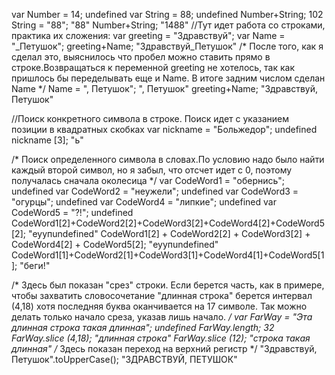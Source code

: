 var Number = 14;
undefined
var String = 88;
undefined
Number+String;
102
String = "88";
"88"
Number+String;
"1488"
//Тут идет работа со строками, практика их сложения:
var greeting = "Здравствуй";
var Name = "_Петушок";
greeting+Name;
"Здравствуй_Петушок"
/* После того, как я сделал это, выяснилось что пробел можно ставить прямо в строке.Возвращаться к переменной greeting не хотелось, так как пришлось бы переделывать еще и Name. В итоге задним числом сделан Name */
Name = ", Петушок";
", Петушок"
greeting+Name;
"Здравствуй, Петушок"

//Поиск конкретного символа в строке. Поиск идет с указанием позиции в квадратных скобках
var nickname = "Больжедор";
undefined
nickname [3];
"ь"

/* Поиск определенного символа в словах.По условию надо было найти каждый второй символ, но я забыл, что отсчет идет с 0, поэтому получалась сначала околесица */
var CodeWord1 = "обернись";
undefined
var CodeWord2 = "неужели";
undefined
var CodeWord3 = "огурцы";
undefined
var CodeWord4 = "липкие";
undefined
var CodeWord5 = "?!";
undefined
CodeWord1[2]+CodeWord2[2]+CodeWord3[2]+CodeWord4[2]+CodeWord5[2];
"еуупundefined"
CodeWord1[2] + CodeWord2[2] + CodeWord3[2] + CodeWord4[2] + CodeWord5[2];
"еуупundefined"
CodeWord1[1]+CodeWord2[1]+CodeWord3[1]+CodeWord4[1]+CodeWord5[1];
"беги!"

/* Здесь был показан "срез" строки. Если берется часть, как в примере, чтобы захватить словосочетание "длинная строка" берется интервал (4,18) хотя последняя буква оканчивается на 17 символе. Так можно делать только начало среза, указав лишь начало. */
var FarWay = "Эта длинная строка такая длинная";
undefined
FarWay.length;
32
FarWay.slice (4,18);
"длинная строка"
FarWay.slice (12);
"строка такая длинная"
/* Здесь показан переход на верхний регистр */
"Здравствуй, Петушок".toUpperCase();
"ЗДРАВСТВУЙ, ПЕТУШОК"
